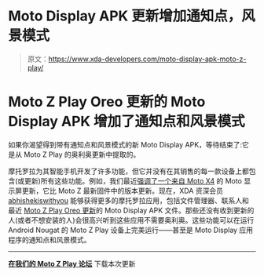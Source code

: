 # Moto Display APK 更新增加通知点，风景模式

> 原文：<https://www.xda-developers.com/moto-display-apk-moto-z-play/>

# Moto Z Play Oreo 更新的 Moto Display APK 增加了通知点和风景模式

如果你渴望得到带有通知点和风景模式的新 Moto Display APK，等待结束了:它是从 Moto Z Play 的奥利奥更新中提取的。

摩托罗拉为其智能手机开发了许多功能，但它并没有在其销售的每一款设备上都包含(或更新)所有这些功能。例如，我们最近[强调了一个来自 Moto X4](https://www.xda-developers.com/motorola-moto-x4-moto-display-apk-moto-z/) 的 Moto 显示屏更新，它比 Moto Z 最新固件中的版本更新。现在，XDA 资深会员 [abhishekiswithyou](https://forum.xda-developers.com/member.php?u=5959321) 能够获得更多的摩托罗拉应用，包括文件管理器、联系人和最近 [Moto Z Play Oreo 更新](https://blog.motorola.com/2017/09/14/say-hello-android-oreo/)的 Moto Display APK 文件。那些还没有收到更新的人(或者不想安装的人)会很高兴听到这些应用不需要奥利奥。这些功能可以在运行 Android Nougat 的 Moto Z Play 设备上完美运行——甚至是 Moto Display 应用程序的通知点和风景模式。

* * *

[**在我们的 Moto Z Play 论坛**](https://forum.xda-developers.com/moto-z-play/themes/app-update-moto-display-contacts-icons-t3739140) 下载本次更新